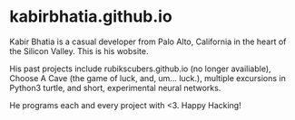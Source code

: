 # kabirbhatia.github.io


Kabir Bhatia is a casual developer from Palo Alto, California in the heart of the Silicon Valley. This is his wobsite.

His past projects include rubikscubers.github.io (no longer availiable), Choose A Cave (the game of luck, and, um... luck.), multiple excursions in Python3 turtle, and short, experimental neural networks.

He programs each and every project with <3.
Happy Hacking!

